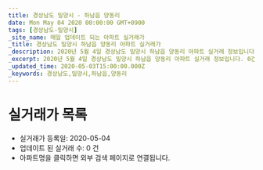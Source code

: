 ```yaml
---
title: 경상남도 밀양시 - 하남읍 양동리
date: Mon May 04 2020 00:00:00 GMT+0900
tags: [경상남도-밀양시]
_site_name: 매일 업데이트 되는 아파트 실거래가
_title: 경상남도 밀양시 하남읍 양동리 아파트 실거래가
_description: 2020년 5월 4일 경상남도 밀양시 하남읍 양동리 아파트 실거래 정보입니다. 0건 아파트 정보가 있습니다.
_excerpt: 2020년 5월 4일 경상남도 밀양시 하남읍 양동리 아파트 실거래 정보입니다. 0건 아파트 정보가 있습니다.
_updated_time: 2020-05-03T15:00:00.000Z
_keywords: 경상남도,밀양시,하남읍,양동리
---
```






# 실거래가 목록
- 실거래가 등록일: 2020-05-04
- 업데이트 된 실거래 수: 0 건
- 아파트명을 클릭하면 외부 검색 페이지로 연결됩니다.




